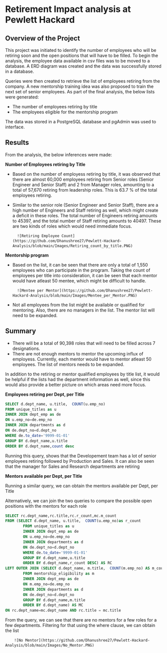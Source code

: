 # Retirement Impact analysis at Pewlett Hackard

## Overview of the Project
This project was initiated to identify the number of employees who will be retiring soon and the open positions that will have to be filled. To begin the analysis, the employee data available in csv files was to be moved to a database. A ERD diagram was created and the data was successfully stored in a database. 

Queries were then created to retrieve the list of employees retiring from the company. A new mentorship training idea was also proposed to train the next set of senior employees. As part of the final analysis, the below lists were generated:
- The number of employees retiring by title
- The employees eligible for the mentorship program

The data was stored in a PostgreSQL database and pgAdmin was used to interface.

## Results
From the analysis, the below inferences were made:

**Number of Employees retiring by Title**   

- Based on the number of employess retiring by title, it was observed that there are almost 60,000 employees retiring from Senior roles (Senior Engineer and Senior Staff) and 2 from Manager roles, amounting to a total of 57,670 retiring from leadership roles. This is 63.7 % of the total employees retiring.  
- Similar to the senior role (Senior Engineer and Senior Staff), there are a high number of Engineers and Staff retiring as well, which might create a deficit in these roles. The total number of Engineers retiring amounts to 45397, and the total number of Staff retiring amounts to 40497. These are two kinds of roles which would need immediate focus.
 
        ![Retiring Employee Count](https://github.com/Dhanushree27/Pewlett-Hackard-Analysis/blob/main/Images/Retiring_count_by_title.PNG) 

**Mentorship program**

- Based on the list, it can be seen that there are only a total of 1,550 employees who can participate in the program. Taking the count of employees per title into consideration, it can be seen that each mentor would have atleast 50 mentee, which might be difficult to handle. 

        ![Mentee per Mentor](https://github.com/Dhanushree27/Pewlett-Hackard-Analysis/blob/main/Images/Mentee_per_Mentor.PNG)

- Not all employees from the list might be available or qualified for mentoring. Also, there are no managers in the list. The mentor list will need to be expanded. 

## Summary

- There will be a total of 90,398 roles that will need to be filled across 7 designations.
- There are not enough mentors to mentor the upcoming influx of employess. Currently, each mentor would have to mentor atleast 50 employees. The list of mentors needs to be expanded.

In addition to the retiring or mentor qualified employees by title list, it would be helpful if the lists had the department information as well, since this would also provide a better picture on which areas need more focus.

**Employees retiring per Dept, per Title**
```sql
SELECT d.dept_name, u.title,  COUNT(u.emp_no) 
FROM unique_titles as u
INNER JOIN dept_emp as de
ON u.emp_no=de.emp_no
INNER JOIN departments as d
ON de.dept_no=d.dept_no
WHERE de.to_date='9999-01-01'
GROUP BY d.dept_name,u.title
ORDER BY d.dept_name,count desc
```
Running this query, shows that the Developement team has a lot of senior employees retiring followed by Production and Sales. It can also be seen that the manager for Sales and Research departments are retiring

**Mentors available per Dept, per Title**

Running a similar query, we can obtain the mentors available per Dept, per Title

Alternatively, we can join the two queries to compare the possible open positions with the mentors for each role

```sql
SELECT rc.dept_name,rc.title,rc.r_count,mc.m_count
FROM (SELECT d.dept_name, u.title,  COUNT(u.emp_no)as r_count
        FROM unique_titles as u
        INNER JOIN dept_emp as de
        ON u.emp_no=de.emp_no
        INNER JOIN departments as d
        ON de.dept_no=d.dept_no
        WHERE de.to_date='9999-01-01'
        GROUP BY d.dept_name,u.title
        ORDER BY d.dept_name,r_count DESC) AS RC
LEFT OUTER JOIN (SELECT d.dept_name, m.title,  COUNT(m.emp_no) AS m_count
        FROM mentorship_eligibility as m
        INNER JOIN dept_emp as de
        ON m.emp_no=de.emp_no
        INNER JOIN departments as d
        ON de.dept_no=d.dept_no
        GROUP BY d.dept_name,m.title
        ORDER BY d.dept_name) AS MC
ON rc.dept_name=mc.dept_name AND rc.title = mc.title                       
```

From the query, we can see that there are no mentors for a few roles for a few departments. Filtering for that using the where clause, we can obtain the list 

        ![No Mentor](https://github.com/Dhanushree27/Pewlett-Hackard-Analysis/blob/main/Images/No_Mentor.PNG)








